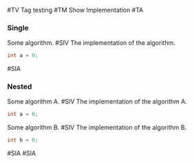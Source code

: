 #TV
Tag testing
#TM
Show Implementation
#TA


<h3>Single</h3>
Some algorithm.
#SIV
The implementation of the algorithm.

```java
int a = 0;
```
#SIA



<h3>Nested</h3>
Some algorithm A.
#SIV
The implementation of the algorithm A.

```java
int a = 0;
```
Some algorithm B.
#SIV
The implementation of the algorithm B.

```java
int b = 0;
```
#SIA
#SIA
